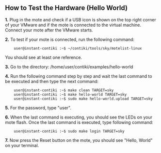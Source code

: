 How to Test the Hardware (Hello World)
-

**1.** Plug in the mote and check if a USB icon is shown on the top right corner of your VMware and if the mote is connected to the virtual machine. Connect your mote after the VMware starts.

**2.** To test if your mote is connected, run the following command:
		
		user@instant-contiki :~$ ~/contiki/tools/sky/motelist-linux

You should see at least one reference.

**3.** Go to the directory: /home/user/contiki/examples/hello-world

**4.** Run the following command step by step and wait the last command to be executed and then type the next command:

		user@instant-contiki :~$ make clean TARGET=sky
		user@instant-contiki :~$ make hello-world TARGET=sky
		user@instant-contiki :~$ sudo make hello-world.upload TARGET=sky
**5.** For the password, type "user". 

**6.** When the last command is executing, you should see the LEDs on your mote flash. Once the last command is executed, type following command:
			
		user@instant-contiki :~$ sudo make login TARGET=sky

**7.** Now press the Reset button on the mote, you should see "Hello, World" on your terminal. 
